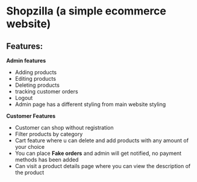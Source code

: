 # Shopzilla (a simple ecommerce website)
## Features:
**Admin features**
- Adding products
- Editing products
- Deleting products
- tracking customer orders
- Logout
- Admin page has a different styling from main website styling

**Customer Features**
- Customer can shop without registration
- Filter products by category
- Cart feature where u can delete and add products with any amount of your choice
- You can place **Fake orders** and admin will get notified, no payment methods has been added 
- Can visit a product details page where you can view the description of the product
